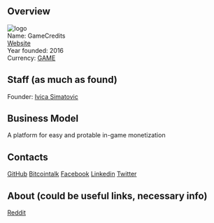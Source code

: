 ## Overview
![ logo](../projects/logo/gamecredits.png)  
Name: GameCredits  
[Website](https://gamecredits.com/)  
Year founded: 2016  
Currency: [GAME](https://coinmarketcap.com/currencies/gamecredits/)  
## Staff (as much as found)
Founder: [Ivica Simatovic](../people/ivica_simatovic.md)  
## Business Model
A platform for easy and protable in-game monetization
## Contacts
[GitHub](https://github.com/gamecredits-project) 
[Bitcointalk](https://bitcointalk.org/index.php?topic=1010745) 
[Facebook](https://www.facebook.com/gamecredits/) 
[Linkedin](https://www.linkedin.com/company-beta/10312139/) 
[Twitter](https://twitter.com/game_credits?lang=en)  
## About (could be useful links, necessary info)
[Reddit](https://www.reddit.com/r/GameCreditsCrypto/)
